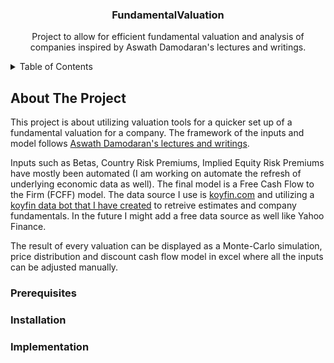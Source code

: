 <h3 align="center">FundamentalValuation</h3>
  <p align="center">
    Project to allow for efficient fundamental valuation and analysis of companies inspired by Aswath Damodaran's lectures and writings.
  </p>
</div>


<!-- TABLE OF CONTENTS -->
<details>
  <summary>Table of Contents</summary>
  <ol>
    <li><a href="#about-the-project">About The Project</a></li>
    <li><a href="#prerequisites">Prerequisites</a></li>
    <li><a href="#installation">Installation</a></li>
    <li><a href="#example">Example</a></li>      
  </ol>
</details>

## About The Project
This project is about utilizing valuation tools for a quicker set up of a fundamental valuation for a company. The framework of the inputs and model follows [Aswath Damodaran's lectures and writings](https://pages.stern.nyu.edu/~adamodar/).

Inputs such as Betas, Country Risk Premiums, Implied Equity Risk Premiums have mostly been automated (I am working on automate the refresh of underlying economic data as well). The final model is a Free Cash Flow to the Firm (FCFF) model. The data source I use is [koyfin.com](https://app.koyfin.com/) and utilizing a [koyfin data bot that I have created](https://github.com/gafzan/Koyfin) to retreive estimates and company fundamentals. In the future I might add a free data source as well like Yahoo Finance.

The result of every valuation can be displayed as a Monte-Carlo simulation, price distribution and discount cash flow model in excel where all the inputs can be adjusted manually.

### Prerequisites

### Installation

### Implementation

